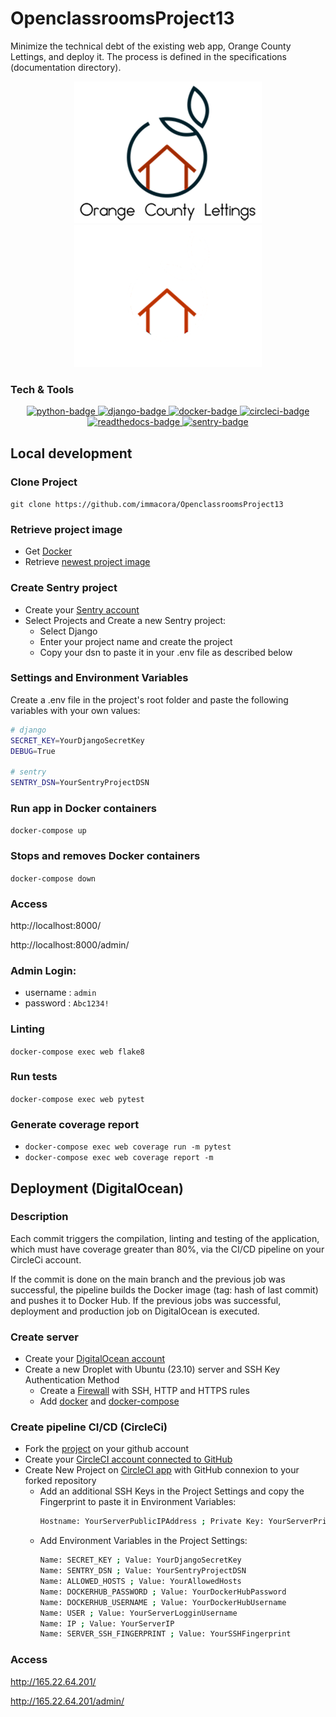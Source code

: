 # OpenclassroomsProject13
Minimize the technical debt of the existing web app, Orange County Lettings, and deploy it.
The process is defined in the specifications (documentation directory).

<p align="center">
  <img src="static/assets/img/logo_light.png#gh-light-mode-only" alt="logo-light" />
  <img src="static/assets/img/logo_dark.png#gh-dark-mode-only" alt="logo-dark" />
</p>

### Tech & Tools
<p align="center">
  <a href="https://www.python.org">
    <img src="https://img.shields.io/badge/Python-3.12-blue?style=for-the-badge&logo=python&logoColor=FFD43B" alt="python-badge">
  </a>
  <a href="https://www.djangoproject.com">
    <img src="https://img.shields.io/badge/Django-4.2.6-092E20?style=for-the-badge&logo=django&logoColor=green" alt="django-badge">
  </a>
  <a href="https://docs.docker.com/">
    <img src="https://img.shields.io/badge/docker-4.24.2-086DD7?style=for-the-badge&logo=docker&logoColor=white" alt="docker-badge">
  </a>
  <a href="https://circleci.com/">
    <img src="https://img.shields.io/badge/circleci-2.1-049b4a?style=for-the-badge&logo=circleci&logoColor=black" alt="circleci-badge">
  </a>
  <a href="https://about.readthedocs.com/">
    <img src="https://img.shields.io/badge/readthedocs-white?style=for-the-badge&logo=readthedocs" alt="readthedocs-badge">
  </a>
  <a href="https://sentry.io/">
    <img src="https://img.shields.io/badge/sentry-584674?style=for-the-badge&logo=sentry&logoColor=white" alt="sentry-badge">
  </a>

</p>

## Local development

### Clone Project
`git clone https://github.com/immacora/OpenclassroomsProject13`

### Retrieve project image
- Get [Docker](https://docs.docker.com/get-docker/)
- Retrieve [newest project image](https://hub.docker.com/r/immacora/oclettings/tags)

### Create Sentry project
- Create your [Sentry account](https://sentry.io/signup/)
- Select Projects and Create a new Sentry project:
  - Select Django
  - Enter your project name and create the project
  - Copy your dsn to paste it in your .env file as described below

### Settings and Environment Variables
Create a .env file in the project's root folder and paste the following variables with your own values:
```sh
# django
SECRET_KEY=YourDjangoSecretKey
DEBUG=True

# sentry
SENTRY_DSN=YourSentryProjectDSN
```

### Run app in Docker containers
`docker-compose up`

### Stops and removes Docker containers
`docker-compose down`

### Access
http://localhost:8000/

http://localhost:8000/admin/

### Admin Login:
* username : `admin`
* password : `Abc1234!`

### Linting
`docker-compose exec web flake8`

### Run tests
`docker-compose exec web pytest`

### Generate coverage report
- `docker-compose exec web coverage run -m pytest`
- `docker-compose exec web coverage report -m`


## Deployment (DigitalOcean)

### Description
Each commit triggers the compilation, linting and testing of the application, which must have coverage greater than 80%, via the CI/CD pipeline on your CircleCi account.

If the commit is done on the main branch and the previous job was successful, the pipeline builds the Docker image (tag: hash of last commit) and pushes it to Docker Hub. If the previous jobs was successful, deployment and production job on DigitalOcean is executed.

### Create server
- Create your [DigitalOcean account](https://www.digitalocean.com/)
- Create a new Droplet with Ubuntu (23.10) server and SSH Key Authentication Method
  - Create a [Firewall](https://docs.digitalocean.com/products/networking/firewalls/how-to/create/) with SSH, HTTP and HTTPS rules
  - Add [docker](https://www.digitalocean.com/community/tutorials/how-to-install-and-use-docker-on-ubuntu-22-04) and [docker-compose](https://www.digitalocean.com/community/tutorials/how-to-install-docker-compose-on-ubuntu-18-04)

### Create pipeline CI/CD (CircleCi)
- Fork the [project](https://github.com/immacora/OpenclassroomsProject13) on your github account
- Create your [CircleCI account connected to GitHub](https://circleci.com/docs/first-steps/#sign-up-and-create-an-org)
- Create New Project on [CircleCI app](https://app.circleci.com/) with GitHub connexion to your forked repository
  - Add an additional SSH Keys in the Project Settings and copy the Fingerprint to paste it in Environment Variables:
    ```sh
    Hostname: YourServerPublicIPAddress ; Private Key: YourServerPrivateSSHKey
    ```
  - Add Environment Variables in the Project Settings:
    ```sh
    Name: SECRET_KEY ; Value: YourDjangoSecretKey
    Name: SENTRY_DSN ; Value: YourSentryProjectDSN
    Name: ALLOWED_HOSTS ; Value: YourAllowedHosts
    Name: DOCKERHUB_PASSWORD ; Value: YourDockerHubPassword
    Name: DOCKERHUB_USERNAME ; Value: YourDockerHubUsername
    Name: USER ; Value: YourServerLogginUsername
    Name: IP ; Value: YourServerIP
    Name: SERVER_SSH_FINGERPRINT ; Value: YourSSHFingerprint
    ```

### Access
http://165.22.64.201/

http://165.22.64.201/admin/
